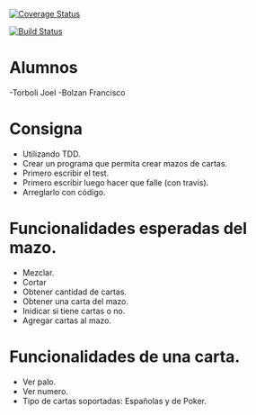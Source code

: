[![Coverage Status](https://coveralls.io/repos/github/FranBlz/TDD2018/badge.svg?branch=master)](https://coveralls.io/github/FranBlz/TDD2018?branch=master)

[![Build Status](https://travis-ci.org/FranBlz/TDD2018.svg?branch=master)](https://travis-ci.org/FranBlz/TDD2018)

# Alumnos

-Torboli Joel
-Bolzan Francisco

# Consigna

- Utilizando TDD.
- Crear un programa que permita crear mazos de cartas.
- Primero escribir el test.
- Primero escribir luego hacer que falle (con travis).
- Arreglarlo con código.

# Funcionalidades esperadas del mazo.

- Mezclar.
- Cortar
- Obtener cantidad de cartas.
- Obtener una carta del mazo.
- Inidicar si tiene cartas o no.
- Agregar cartas al mazo.

# Funcionalidades de una carta.

- Ver palo.
- Ver numero.
- Tipo de cartas soportadas: Españolas y de Poker.
